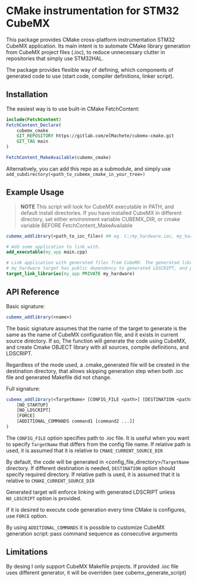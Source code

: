 # CMake instrumentation for STM32 CubeMX

This package provides CMake cross-platform instrumentation STM32 CubeMX application.
Its main intent is to automate CMake library generation from CubeMX project files (.ioc), to reduce unnecessary clutter in repositories that simply use STM32HAL.

The package provides flexible way of defining, which components of generated code to use (start code, compiler definitions, linker script).

## Installation

The easiest way is to use built-in CMake FetchContent:

```cmake
include(FetchContent)
FetchContent_Declare(
    cubemx_cmake
    GIT_REPOSITORY https://gitlab.com/elMachete/cubemx-cmake.git
    GIT_TAG main
)

FetchContent_MakeAvailable(cubemx_cmake)
```

Alternatively, you can add this repo as a submodule, and simply use ```add_subdirectory(<path_to_cubemx_cmake_in_your_tree>)```

## Example Usage

> **NOTE**
> This script will look for CubeMX executable in PATH, and default install directories.
> If you have installed CubeMX in different directory, set either environment variable CUBEMX_DIR, or cmake variable BEFORE FetchContent_MakeAvailable

```cmake
cubemx_addlibrary(<path_to_ioc_file>) ## eg. C:/my_hardware.ioc, my_hardware.ioc (assuming it exists in current source dir), or simply my_hardware (.ioc file extension is assumed)

# Add some application to link with.
add_executable(my_app main.cpp) 

# Link application with generated files from CubeMX. The generated library will have the same name as the .ioc file (unless you use advanced options. See API reference).
# my_hardware target has public dependency to generated LDSCRIPT, and provides generated C defines (unless you use advanced options. See API reference again).
target_link_libraries(my_app PRIVATE my_hardware)

```

## API Reference

Basic signature:

```cmake
cubemx_addlibrary(<name>)
```

The basic signature assumes that the name of the target to generate is the same as the name of CubeMX configuration file, and it exists in current source directory. If so, The function will generate the code using CubeMX, and create Cmake OBJECT library with all sources, compile definitions, and LDSCRIPT.

Regardless of the mode used, a .cmake_generated file will be created in the destination directory, that allows skipping generation step when both .ioc file and generated Makefile did not change.

Full signature:

```cmake
cubemx_addlibrary(<TargetName> [CONFIG_FILE <path>] [DESTINATION <path>]
    [NO_STARTUP]
    [NO_LDSCRIPT]
    [FORCE]
    [ADDITIONAL_COMMANDS command1 [command2 ...]]
)
```

The ```CONFIG_FILE``` option specifies path to .ioc file. It is useful when you want to specify ```TargetName``` that differs from the config file name.
If relative path is used, it is assumed that it is relative to ```CMAKE_CURRENT_SOURCE_DIR```

By default, the code will be generated in <config_file_directory>/```TargetName``` directory. If different destination is needed, ```DESTINATION``` option should specify required directory. If relative path is used, it is assumed that it is relative to ```CMAKE_CURRENT_SOURCE_DIR```

Generated target will enforce linking with generated LDSCRIPT unless ```NO_LDSCRIPT``` option is provided.

If it is desired to execute code generation every time CMake is configures, use ```FORCE``` option.

By using ```ADDITIONAL_COMMANDS``` it is possible to customize CubeMX generation script: pass command sequence as consecutive arguments

## Limitations

By desing I only support CubeMX Makefile projects. If provided .ioc file uses different generator, it will be overriden (see cubemx_generate_script)
